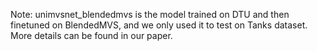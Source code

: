 Note: unimvsnet_blendedmvs is the model trained on DTU and then finetuned on BlendedMVS, and we only used it to test on Tanks dataset. More details can be found in our paper.
